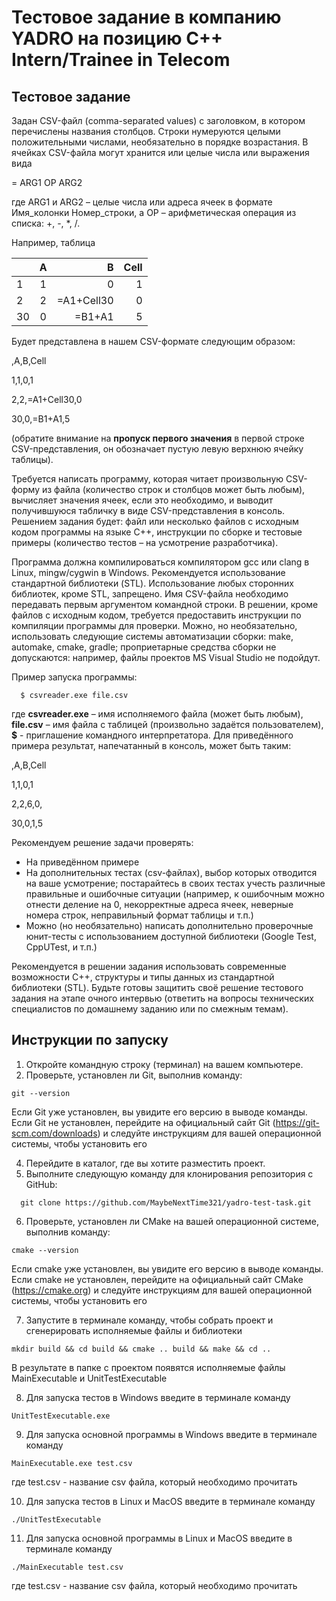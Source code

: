 # Тестовое задание в компанию YADRO на позицию C++ Intern/Trainee in Telecom

## Тестовое задание

Задан CSV-файл (comma-separated values) с заголовком, в котором перечислены названия столбцов. Строки нумеруются целыми положительными числами, необязательно в порядке возрастания. В ячейках CSV-файла могут хранится или целые числа или выражения вида

= ARG1 OP ARG2

где ARG1 и ARG2 – целые числа или адреса ячеек в формате Имя_колонки Номер_строки, а OP – арифметическая операция из списка: +, -, *, /. 

Например, таблица

| | A | B | Cell|
|----------------|:---------:|----------------:|----------------:|
| 1 | 1 | 0 | 1 |
| 2 | 2 | =A1+Cell30 | 0 |
| 30 | 0 | =B1+A1 | 5 |

Будет представлена в нашем CSV-формате следующим образом:

,A,B,Cell

1,1,0,1

2,2,=A1+Cell30,0

30,0,=B1+A1,5


(обратите внимание на **пропуск первого значения** в первой строке CSV-представления, он обозначает пустую левую верхнюю ячейку таблицы).


Требуется написать программу, которая читает произвольную CSV-форму из файла (количество строк и столбцов может быть любым), вычисляет значения ячеек, если это необходимо, и выводит получившуюся табличку в виде CSV-представления в консоль. Решением задания будет: файл или несколько файлов с исходным кодом программы на языке C++, инструкции по сборке и тестовые примеры (количество тестов – на усмотрение разработчика).


Программа должна компилироваться компилятором gcc или clang в Linux, mingw/cygwin в Windows. Рекомендуется использование стандартной библиотеки (STL). Использование любых сторонних библиотек, кроме STL, запрещено. Имя CSV-файла необходимо передавать первым аргументом командной строки. В решении, кроме файлов с исходным кодом, требуется предоставить инструкции по компиляции программы для проверки. Можно, но необязательно, использовать следующие системы автоматизации сборки: make, automake, cmake, gradle; проприетарные средства сборки не допускаются: например, файлы проектов MS Visual Studio не подойдут.

Пример запуска программы:

```
  $ csvreader.exe file.csv
```

где **csvreader.exe** – имя исполняемого файла (может быть любым), **file.csv** – имя файла с таблицей (произвольно задаётся пользователем), **$** - приглашение командного интерпретатора.
Для приведённого примера результат, напечатанный в консоль, может быть таким:

,A,B,Cell

1,1,0,1

2,2,6,0,

30,0,1,5

Рекомендуем решение задачи проверять:

- На приведённом примере
- На дополнительных тестах (csv-файлах), выбор которых отводится на ваше усмотрение; постарайтесь в своих тестах учесть различные правильные и ошибочные ситуации (например, к ошибочным можно отнести деление на 0, некорректные адреса ячеек, неверные номера строк, неправильный формат таблицы и т.п.)
- Можно (но необязательно) написать дополнительно проверочные юнит-тесты с использованием доступной библиотеки (Google Test, CppUTest, и т.п.)

Рекомендуется в решении задания использовать современные возможности С++, структуры и типы данных из стандартной библиотеки (STL). Будьте готовы защитить своё решение тестового задания на этапе очного интервью (ответить на вопросы технических специалистов по домашнему заданию или по смежным темам).


## Инструкции по запуску
1. Откройте командную строку (терминал) на вашем компьютере.
2. Проверьте, установлен ли Git, выполнив команду:

```
git --version
```

Если Git уже установлен, вы увидите его версию в выводе команды. Если Git не установлен, перейдите на официальный сайт Git (https://git-scm.com/downloads) и следуйте инструкциям для вашей операционной системы, чтобы установить его

4. Перейдите в каталог, где вы хотите разместить проект.
5. Выполните следующую команду для клонирования репозитория с GitHub: 

```
  git clone https://github.com/MaybeNextTime321/yadro-test-task.git
```
6. Проверьте, установлен ли CMake на вашей операционной системе, выполнив команду:

```
cmake --version
```

Если cmake уже установлен, вы увидите его версию в выводе команды. Если cmake не установлен, перейдите на официальный сайт CMake (https://cmake.org) и следуйте инструкциям для вашей операционной системы, чтобы установить его 

7. Запустите в терминале команду, чтобы собрать проект и сгенерировать исполняемые файлы и библиотеки

```
mkdir build && cd build && cmake .. build && make && cd ..
```

В результате в папке с проектом появятся исполняемые файлы MainExecutable и UnitTestExecutable

8. Для запуска тестов в Windows введите в терминале команду

```
UnitTestExecutable.exe
```

9. Для запуска основной программы в Windows введите в терминале команду 

```
MainExecutable.exe test.csv
```
  
где test.csv - название csv файла, который необходимо прочитать

10. Для запуска тестов в Linux и MacOS введите в терминале команду

```
./UnitTestExecutable
```

11. Для запуска основной программы в Linux и MacOS введите в терминале команду 

```
./MainExecutable test.csv
```
  
где test.csv - название csv файла, который необходимо прочитать
